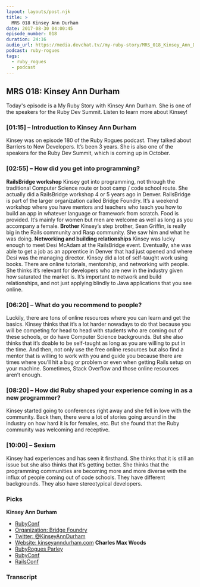 ```yaml
---
layout: layouts/post.njk
title: >
  MRS 018 Kinsey Ann Durham
date: 2017-08-30 04:00:45
episode_number: 018
duration: 24:16
audio_url: https://media.devchat.tv//my-ruby-story/MRS_018_Kinsey_Ann_Durham.mp3
podcast: ruby-rogues
tags:
  - ruby_rogues
  - podcast
---
```


## **MRS 018: Kinsey Ann Durham**

Today's episode is a My Ruby Story with Kinsey Ann Durham. She is one of the speakers for the Ruby Dev Summit. Listen to learn more about Kinsey!

### **[01:15] – Introduction to Kinsey Ann Durham**

Kinsey was on episode 180 of the Ruby Rogues podcast. They talked about Barriers to New Developers. It’s been 3 years. She is also one of the speakers for the Ruby Dev Summit, which is coming up in October.

### **[02:55] – How did you get into programming?**

**RailsBridge workshop** Kinsey got into programming, not through the traditional Computer Science route or boot camp / code school route. She actually did a RailsBridge workshop 4 or 5 years ago in Denver. RailsBridge is part of the larger organization called Bridge Foundry. It’s a weekend workshop where you have mentors and teachers who teach you how to build an app in whatever language or framework from scratch. Food is provided. It’s mainly for women but men are welcome as well as long as you accompany a female. **Brother** Kinsey’s step brother, Sean Griffin, is really big in the Rails community and Rasp community. She saw him and what he was doing. **Networking and building relationships** Kinsey was lucky enough to meet Desi McAdam at the RailsBridge event. Eventually, she was able to get a job as an apprentice in Denver that had just opened and where Desi was the managing director. Kinsey did a lot of self-taught work using books. There are online tutorials, mentorship, and networking with people. She thinks it’s relevant for developers who are new in the industry given how saturated the market is. It’s important to network and build relationships, and not just applying blindly to Java applications that you see online.

### **[06:20] – What do you recommend to people?**

Luckily, there are tons of online resources where you can learn and get the basics. Kinsey thinks that it’s a lot harder nowadays to do that because you will be competing for head to head with students who are coming out of these schools, or do have Computer Science backgrounds. But she also thinks that it’s doable to be self-taught as long as you are willing to put in the time. And then, not only use the free online resources but also find a mentor that is willing to work with you and guide you because there are times where you’ll hit a bug or problem or even when getting Rails setup on your machine. Sometimes, Stack Overflow and those online resources aren’t enough.

### **[08:20] – How did Ruby shaped your experience coming in as a new programmer?&nbsp;&nbsp;&nbsp;&nbsp;&nbsp;&nbsp;&nbsp;&nbsp;&nbsp;**

Kinsey started going to conferences right away and she fell in love with the community. Back then, there were a lot of stories going around in the industry on how hard it is for females, etc. But she found that the Ruby community was welcoming and receptive.

### **[10:00] – Sexism**

Kinsey had experiences and has seen it firsthand. She thinks that it is still an issue but she also thinks that it’s getting better. She thinks that the programming communities are becoming more and more diverse with the influx of people coming out of code schools. They have different backgrounds. They also have stereotypical developers.

### **Picks**

**Kinsey Ann Durham**

- [RubyConf](https://rubyconf.org/)
- [Organization: Bridge Foundry](https://bridgefoundry.org/)
- [Twitter: @KinseyAnnDurham](https://twitter.com/kinseyanndurham)
- [Website: kinseyanndurham.com](https://kinseyanndurham.com/)
  **Charles Max Woods**
- [RubyRogues Parley](https://parley.rubyrogues.com/)
- [RubyConf](https://rubyconf.org/)
- [RailsConf](https://railsconf.com/)

### Transcript
